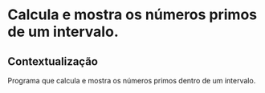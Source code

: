 # Calcula e mostra os números primos de um intervalo.

## Contextualização

Programa que calcula e mostra os números primos dentro de um intervalo.